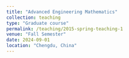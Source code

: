 ```yaml
---
title: "Advanced Engineering Mathematics"
collection: teaching
type: "Graduate course"
permalink: /teaching/2015-spring-teaching-1
venue: "Fall Semester"
date: 2024-09-01
location: "Chengdu, China"
---
```

